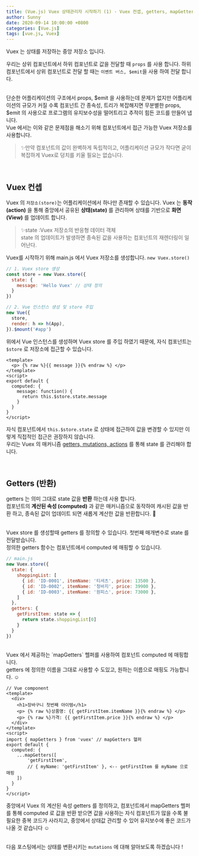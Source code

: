 ```yaml
---
title: (Vue.js) Vuex 상태관리자 시작하기 (1) - Vuex 컨셉, getters, mapGetters 헬퍼
author: Sunny
date: 2020-09-14 10:00:00 +0800
categories: [Vue.js]
tags: [vue.js, Vuex]
---
```


Vuex 는 상태를 저장하는 중앙 저장소 입니다. <br/>

우리는 상위 컴포넌트에서 하위 컴포넌트로 값을 전달할 때 `props` 를 사용 합니다. 하위 컴포넌트에서 상위 컴포넌트로
전달 할 때는 `이벤트 버스, $emit`을 사용 하여 전달 합니다. <br/><br/>

단순한 어플리케이션의 구조에서 props, $emit 을 사용하는데 문제가 없지만 어플리케이션의 규모가 커질 수록 컴포넌트 간 종속성, 트리가 복잡해지면
무분별한 props, $emit 의 사용으로 프로그램의 유지보수성을 떨어트리고 추적이 힘든 코드를 만들어 냅니다. <br/>
Vue 에서는 이와 같은 문제점을 해소기 위해 컴포넌트에서 접근 가능한 Vuex 저장소를 사용합니다. <br/>

>✨만약 컴포넌트의 값이 완벽하게 독립적이고, 어플리케이션 규모가 작다면 굳이 복잡하게 Vuex로 덩치를 키울 필요는 없습니다.

<br/>

Vuex 컨셉
-----------
Vuex 의 `저장소(store)`는 어플리케이션에서 하나만 존재할 수 있습니다.
Vuex 는 **동작(action)** 을 통해 중앙에서 공유된 **상태(state)** 를 관리하며 상태를 기반으로 **화면(View)** 를 업데이트 합니다. <br/>  
>✨state :Vuex 저장소의 반응형 데이터 객체<br/>
>state 의 업데이트가 발생하면 종속된 값을 사용하는 컴포넌트의 재렌더링이 일어난다.

Vuex를 시작하기 위해 main.js 에서 Vuex 저장소를 생성합니다. `new Vuex.store()` <br/>
```javascript
// 1. Vuex store 생성
const store = new Vuex.store({
  state: { 
    message: 'Hello Vuex' // 상태 정의
  }
})

// 2. Vue 인스턴스 생성 및 store 주입
new Vue({
  store,
  render: h => h(App),
}).$mount('#app')
```

위에서 Vue 인스턴스를 생성하며 Vuex store 를 주입 하였기 때문에, 자식 컴포넌트는 `$store` 로 저장소에 접근할 수 있습니다. <br/>
```vue
<template>
  <p> {% raw %}{{ message }}{% endraw %} </p>
</template>
<script>
export default {
  computed: {
    message: function() {
      return this.$store.state.message
    }
  }
}
</script>
```
자식 컴포넌트에서 `this.$store.state` 로 상태에 접근하여 값을 변경할 수 있지만 이렇게 직접적인 접근은 권장하지 않습니다. <br/>
우리는 Vuex 의 매커니즘 <u>getters, mutations, actions</u> 를 통해 state 를 관리해야 합니다. <br/>


<br/>

Getters (반환)
-----------
getters 는 의미 그대로 state 값을 **반환** 하는데 사용 합니다. <br/>
컴포넌트의 **계산된 속성 (computed)** 과 같은 매커니즘으로 동작하여 캐시된 값을 반환 하고, 종속된 값이 업데이트 되면 새롭게 계산한 값을 반환합니다. 🙂 <br/><br/>

Vuex store 를 생성할때 getters 를 정의할 수 있습니다. 첫번째 매개변수로 state 를 전달받습니다. <br/>
정의한 getters 함수는 컴포넌트에서 computed 에 매핑할 수 있습니다. <br/>
```javascript
// main.js
new Vuex.store({
  state: {
    shoppingList: [
      { id: 'ID-0001', itemName: '티셔츠', price: 13500 },
      { id: 'ID-0002', itemName: '청바지', price: 39900 },
      { id: 'ID-0003', itemName: '원피스', price: 73000 },
    ]
  },
  getters: {
    getFirstItem: state => {
      return state.shoppingList[0]
    }
  }
})
```

<br/>
Vuex 에서 제공하는 `mapGetters` 헬퍼를 사용하여 컴포넌트 computed 에 매핑합니다. <br/>
getters 에 정의한 이름을 그대로 사용할 수 도있고, 원하는 이름으로 매핑도 가능합니다. ☺️<br/>

```vue
// Vue component
<template>
  <div>
    <h1>장바구니 첫번째 아이템</h1>
    <p> {% raw %}상품명: {{ getFirstItem.itemName }}{% endraw %} </p>
    <p> {% raw %}가격: {{ getFirstItem.price }}{% endraw %} </p>
  </div>
</template>
<script>
import { mapGetters } from 'vuex' // mapGetters 헬퍼
export default {
  computed: {
    ...mapGetters([ 
        'getFirstItem',
        // { myName: 'getFirstItem' }, <-- getFirstItem 를 myName 으로 매핑
    ]) 
  }
}
</script>
```

중앙에서 Vuex 의 계산된 속성 getters 를 정의하고, 컴포넌트에서 mapGetters 헬퍼를 통해 computed 로 값을 반환 받으면
값을 사용하는 자식 컴포넌트가 많을 수록 불필요한 중복 코드가 사라지고, 중앙에서 상태값 관리할 수 있어 유지보수에 좋은 코드가 나올 것 같습니다 ☺️ <br/><br/>

다음 포스팅에서는 상태를 변환시키는 `mutations` 에 대해 알아보도록 하겠습니다 !
